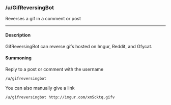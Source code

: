 ### /u/GifReversingBot

Reverses a gif in a comment or post

---

#### Description

GifReversingBot can reverse gifs hosted on Imgur, Reddit, and Gfycat.

#### Summoning

Reply to a post or comment with the username

```/u/gifreversingbot```

You can also manually give a link

```/u/gifreversingbot http://imgur.com/xmScktq.gifv```